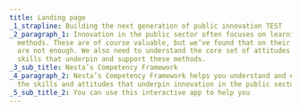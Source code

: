 ```yaml
---
title: Landing page
_1_strapline: Building the next generation of public innovation TEST
_2_paragraph_1: Innovation in the public sector often focuses on learning new
  methods. These are of course valuable, but we’ve found that on their own they
  are not enough. We also need to understand the core set of attitudes and
  skills that underpin and support these methods.
_3_sub_title: Nesta’s Competency Framework
_4_paragraph_2: Nesta’s Competency Framework helps you understand and explore
  the skills and attitudes that underpin innovation in the public sector
_5_sub_title_2: You can use this interactive app to help you
---
```

